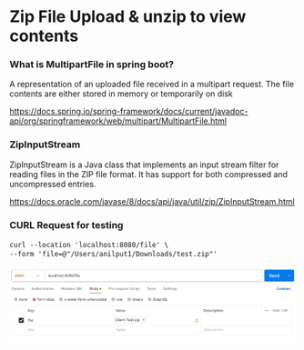 # Zip File Upload & unzip to view contents

### What is MultipartFile in spring boot?
A representation of an uploaded file received in a multipart request. The file contents are either stored in memory or temporarily on disk

https://docs.spring.io/spring-framework/docs/current/javadoc-api/org/springframework/web/multipart/MultipartFile.html

### ZipInputStream
ZipInputStream is a Java class that implements an input stream filter for reading files in the ZIP file format. 
It has support for both compressed and uncompressed entries.

https://docs.oracle.com/javase/8/docs/api/java/util/zip/ZipInputStream.html

### CURL Request for testing

````
curl --location 'localhost:8080/file' \
--form 'file=@"/Users/anilput1/Downloads/test.zip"'
````

![img.png](img.png)